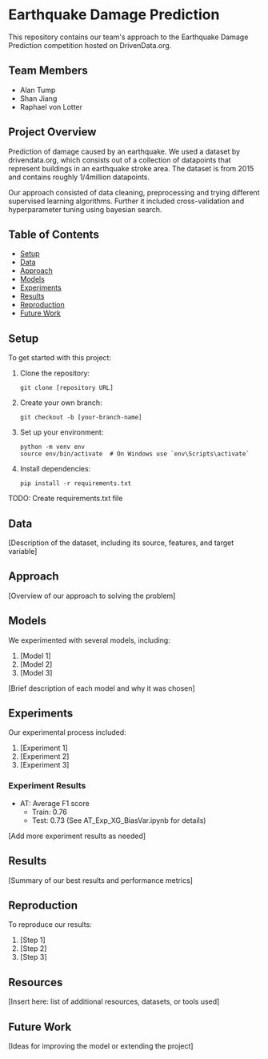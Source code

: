 # Earthquake Damage Prediction

This repository contains our team's approach to the Earthquake Damage Prediction competition hosted on DrivenData.org.

## Team Members

- Alan Tump
- Shan Jiang
- Raphael von Lotter

## Project Overview

Prediction of damage caused by an earthquake.
We used a dataset by drivendata.org, which consists out of a collection of datapoints that represent buildings in an earthquake stroke area.
The dataset is from 2015 and contains roughly 1/4million datapoints.

Our approach consisted of data cleaning, preprocessing and trying different supervised learning algorithms. Further it included cross-validation and hyperparameter tuning using bayesian search.

## Table of Contents

- [Setup](#setup)
- [Data](#data)
- [Approach](#approach)
- [Models](#models)
- [Experiments](#experiments)
- [Results](#results)
- [Reproduction](#reproduction)
- [Future Work](#future-work)

## Setup

To get started with this project:

1. Clone the repository:
   ```
   git clone [repository URL]
   ```
2. Create your own branch:
   ```
   git checkout -b [your-branch-name]
   ```
3. Set up your environment:
   ```
   python -m venv env
   source env/bin/activate  # On Windows use `env\Scripts\activate`
   ```
4. Install dependencies:
   ```
   pip install -r requirements.txt
   ```

TODO: Create requirements.txt file

## Data

[Description of the dataset, including its source, features, and target variable]

## Approach

[Overview of our approach to solving the problem]

## Models

We experimented with several models, including:

1. [Model 1]
2. [Model 2]
3. [Model 3]

[Brief description of each model and why it was chosen]

## Experiments

Our experimental process included:

1. [Experiment 1]
2. [Experiment 2]
3. [Experiment 3]

### Experiment Results

- AT: Average F1 score
  - Train: 0.76
  - Test: 0.73
  (See AT_Exp_XG_BiasVar.ipynb for details)

[Add more experiment results as needed]

## Results

[Summary of our best results and performance metrics]

## Reproduction

To reproduce our results:

1. [Step 1]
2. [Step 2]
3. [Step 3]

## Resources

[Insert here: list of additional resources, datasets, or tools used]

## Future Work

[Ideas for improving the model or extending the project]
